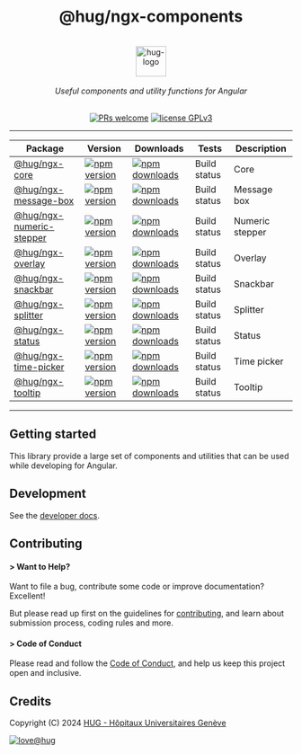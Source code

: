 <h1 align="center">
    @hug/ngx-components
</h1>

<p align="center">
    <br/>
    <a href="https://www.hug.ch">
        <img src="https://cdn.hug.ch/svgs/hug/hug-logo-horizontal.svg" alt="hug-logo" height="54px" />
    </a>
    <br/><br/>
    <i>Useful components and utility functions for Angular</i>
    <br/><br/>
</p>

<p align="center">
    <a href="https://github.com/dsi-hug/ngx-components/blob/main/CONTRIBUTING.md#-submitting-a-pull-request-pr">
        <img src="https://img.shields.io/badge/PRs-welcome-brightgreen.svg" alt="PRs welcome" /></a>
    <a href="https://github.com/dsi-hug/ngx-components/blob/main/LICENSE">
        <img src="https://img.shields.io/badge/license-GPLv3-ff69b4.svg" alt="license GPLv3" /></a>
</p>

<hr/>

Package | Version | Downloads | Tests | Description
--- | --- | --- | --- | ---
[@hug/ngx-core](/projects/core) | [![npm version](https://img.shields.io/npm/v/@hug/ngx-core.svg?color=blue&logo=npm)][npm-core] | [![npm downloads](https://img.shields.io/npm/dw/@hug/ngx-core.svg?color=7986CB&logo=npm&label=npm)][npm-dl-core] | Build status | Core
[@hug/ngx-message-box](/projects/message-box) | [![npm version](https://img.shields.io/npm/v/@hug/ngx-message-box.svg?color=blue&logo=npm)][npm-message-box] | [![npm downloads](https://img.shields.io/npm/dw/@hug/ngx-message-box.svg?color=7986CB&logo=npm&label=npm)][npm-dl-message-box] | Build status | Message box
[@hug/ngx-numeric-stepper](/projects/numeric-stepper) | [![npm version](https://img.shields.io/npm/v/@hug/ngx-numeric-stepper.svg?color=blue&logo=npm)][npm-numeric-stepper] | [![npm downloads](https://img.shields.io/npm/dw/@hug/ngx-numeric-stepper.svg?color=7986CB&logo=npm&label=npm)][npm-dl-numeric-stepper] | Build status | Numeric stepper
[@hug/ngx-overlay](/projects/overlay) | [![npm version](https://img.shields.io/npm/v/@hug/ngx-overlay.svg?color=blue&logo=npm)][npm-overlay] | [![npm downloads](https://img.shields.io/npm/dw/@hug/ngx-overlay.svg?color=7986CB&logo=npm&label=npm)][npm-dl-overlay] | Build status | Overlay
[@hug/ngx-snackbar](/projects/snackbar) | [![npm version](https://img.shields.io/npm/v/@hug/ngx-snackbar.svg?color=blue&logo=npm)][npm-snackbar] | [![npm downloads](https://img.shields.io/npm/dw/@hug/ngx-snackbar.svg?color=7986CB&logo=npm&label=npm)][npm-dl-snackbar] | Build status | Snackbar
[@hug/ngx-splitter](/projects/splitter) | [![npm version](https://img.shields.io/npm/v/@hug/ngx-splitter.svg?color=blue&logo=npm)][npm-splitter] | [![npm downloads](https://img.shields.io/npm/dw/@hug/ngx-splitter.svg?color=7986CB&logo=npm&label=npm)][npm-dl-splitter] | Build status | Splitter
[@hug/ngx-status](/projects/status) | [![npm version](https://img.shields.io/npm/v/@hug/ngx-status.svg?color=blue&logo=npm)][npm-status] | [![npm downloads](https://img.shields.io/npm/dw/@hug/ngx-status.svg?color=7986CB&logo=npm&label=npm)][npm-dl-status] | Build status | Status
[@hug/ngx-time-picker](/projects/time-picker) | [![npm version](https://img.shields.io/npm/v/@hug/ngx-time-picker.svg?color=blue&logo=npm)][npm-time-picker] | [![npm downloads](https://img.shields.io/npm/dw/@hug/ngx-time-picker.svg?color=7986CB&logo=npm&label=npm)][npm-dl-time-picker] | Build status | Time picker
[@hug/ngx-tooltip](/projects/tooltip) | [![npm version](https://img.shields.io/npm/v/@hug/ngx-tooltip.svg?color=blue&logo=npm)][npm-tooltip] | [![npm downloads](https://img.shields.io/npm/dw/@hug/ngx-tooltip.svg?color=7986CB&logo=npm&label=npm)][npm-dl-tooltip] | Build status | Tooltip

<hr/>

## Getting started

This library provide a large set of components and utilities that can be used while developing for Angular.


## Development

See the [developer docs][developer].


## Contributing

#### > Want to Help?

Want to file a bug, contribute some code or improve documentation? Excellent!

But please read up first on the guidelines for [contributing][contributing], and learn about submission process, coding rules and more.

#### > Code of Conduct

Please read and follow the [Code of Conduct][codeofconduct], and help us keep this project open and inclusive.


## Credits

Copyright (C) 2024 [HUG - Hôpitaux Universitaires Genève][dsi-hug]

[![love@hug](https://img.shields.io/badge/@hug-%E2%9D%A4%EF%B8%8Flove-magenta)][dsi-hug]




[license]: https://github.com/dsi-hug/ngx-components/blob/main/LICENSE
[developer]: https://github.com/dsi-hug/ngx-components/blob/main/DEVELOPER.md
[contributing]: https://github.com/dsi-hug/ngx-components/blob/main/CONTRIBUTING.md
[codeofconduct]: https://github.com/dsi-hug/ngx-components/blob/main/CODE_OF_CONDUCT.md
[dsi-hug]: https://github.com/dsi-hug

[npm-core]: https://www.npmjs.com/package/@hug/core
[npm-list-loader]: https://www.npmjs.com/package/@hug/list-loader
[npm-message-box]: https://www.npmjs.com/package/@hug/message-box
[npm-numeric-stepper]: https://www.npmjs.com/package/@hug/numeric-stepper
[npm-overlay]: https://www.npmjs.com/package/@hug/overlay
[npm-snackbar]: https://www.npmjs.com/package/@hug/snackbar
[npm-splitter]: https://www.npmjs.com/package/@hug/splitter
[npm-status]: https://www.npmjs.com/package/@hug/status
[npm-time-picker]: https://www.npmjs.com/package/@hug/time-picker
[npm-tooltip]: https://www.npmjs.com/package/@hug/tooltip

[npm-dl-core]: https://npmcharts.com/compare/@hug/ngx-core?minimal=true
[npm-dl-list-loader]: https://npmcharts.com/compare/@hug/ngx-list-loader?minimal=true
[npm-dl-message-box]: https://npmcharts.com/compare/@hug/ngx-message-box?minimal=true
[npm-dl-numeric-stepper]: https://npmcharts.com/compare/@hug/ngx-numeric-stepper?minimal=true
[npm-dl-overlay]: https://npmcharts.com/compare/@hug/ngx-overlay?minimal=true
[npm-dl-snackbar]: https://npmcharts.com/compare/@hug/ngx-snackbar?minimal=true
[npm-dl-splitter]: https://npmcharts.com/compare/@hug/ngx-splitter?minimal=true
[npm-dl-status]: https://npmcharts.com/compare/@hug/ngx-status?minimal=true
[npm-dl-time-picker]: https://npmcharts.com/compare/@hug/ngx-time-picker?minimal=true
[npm-dl-tooltip]: https://npmcharts.com/compare/@hug/ngx-tooltip?minimal=true
